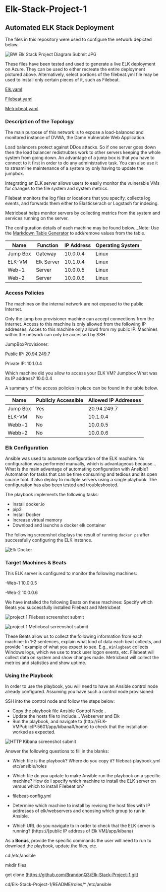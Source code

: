 # Elk-Stack-Project-1

## Automated ELK Stack Deployment

The files in this repository were used to configure the network depicted below.

![BW Elk Stack Project Diagram Submit JPG](https://user-images.githubusercontent.com/84944319/133934596-47d57c29-96cc-4cb4-b0c4-080f70454bcb.jpg)




These files have been tested and used to generate a live ELK deployment on Azure. They can be used to either recreate the entire deployment pictured above. Alternatively, select portions of the filebeat.yml file may be used to install only certain pieces of it, such as Filebeat.

[Elk.yaml](https://github.com/BrandonQ3/Elk-Stack-Project-1/files/7198699/Elk.txt)

[Filebeat.yaml](https://github.com/BrandonQ3/Elk-Stack-Project-1/files/7198712/Filebeat.txt)

[Metricbeat.yaml](https://github.com/BrandonQ3/Elk-Stack-Project-1/files/7198718/Metricbeat.txt)



### Description of the Topology

The main purpose of this network is to expose a load-balanced and monitored instance of DVWA, the Damn Vulnerable Web Application.

Load balancers protect against DDos attacks. So if one server goes down then the load balancer redistrubtes work to other servers keeping the whole system from going down. An advantage of a jump box is that you have to connect to it first in order to do any administrative task. You can also use it to streamline maintenance of a system by only having to update the jumpbox.

Integrating an ELK server allows users to easily monitor the vulnerable VMs for changes to the file system and system metrics.

Filebeat monitors the log files or locations that you specify, collects log events, and forwards them either to Elasticserach or Logstash for indexing.

Metricbeat helps monitor servers by collecting metrics from the system and services running on the server.


The configuration details of each machine may be found below.
_Note: Use the [Markdown Table Generator](http://www.tablesgenerator.com/markdown_tables) to add/remove values from the table.

| Name     | Function | IP Address | Operating System |
|----------|----------|------------|------------------|
| Jump Box | Gateway  | 10.0.0.4   | Linux            |
| ELK-VM      | Elk Server| 10.1.0.4   | Linux            |
| Web-1    | Server| 10.0.0.5   | Linux            |
| Web-2    | Server | 10.0.0.6   | Linux            |

### Access Policies

The machines on the internal network are not exposed to the public Internet. 

Only the jump box provisioner machine can accept connections from the Internet. Access to this machine is only allowed from the following IP addresses:
Acces to this machine only allowd from my public IP.
Machines within the network can only be accessed by SSH.

JumpBoxProvisioner:

Public IP: 20.94.249.7

Private IP: 10.1.0.4

Which machine did you allow to access your ELK VM? Jumpbox What was its IP address? 10.0.0.4

A summary of the access policies in place can be found in the table below.

| Name     | Publicly Accessible | Allowed IP Addresses |
|----------|---------------------|----------------------|
| Jump Box | Yes                 |  20.94.249.7        |
| ELK-VM      | No                  | 10.1.0.4             |
| Webb-1   | No                  | 10.0.0.5             |
| Webb-2   | No                  | 10.0.0.6             |

### Elk Configuration

Ansible was used to automate configuration of the ELK machine. No configuration was performed manually, which is advantageous because...
What is the main advantage of automating configuration with Ansible? Automation for tasks that can be time consuming and tedious and its open source tool. It also deploy to multiple servers using a single playbook. The configuration has also been tested and troubleshooted.

The playbook implements the following tasks:
- Install docker.io
- pip3
- Install Docker 
- Increase virtual memory
- Download and launchs a docker elk container

The following screenshot displays the result of running `docker ps` after successfully configuring the ELK instance.

![Elk Docker](https://user-images.githubusercontent.com/84944319/133934950-3b1bf030-3aa5-4db6-b066-bbe7f42f15a1.jpg)



### Target Machines & Beats
This ELK server is configured to monitor the following machines:

-Web-1 10.0.0.5 

-Web-2 10.0.0.6

We have installed the following Beats on these machines:
Specify which Beats you successfully installed Filebeat and Metricbeat

![project 1 Filebeat screenshot submit](https://user-images.githubusercontent.com/84944319/133935162-320423b2-62d9-405a-904c-21cfc2c7d76c.jpg)

![project 1 Meticbeat screenshot submit](https://user-images.githubusercontent.com/84944319/133935181-25e4b2c2-080c-487f-a752-9986212dcb3f.jpg)



These Beats allow us to collect the following information from each machine:
In 1-2 sentences, explain what kind of data each beat collects, and provide 1 example of what you expect to see. E.g., `Winlogbeat` collects Windows logs, which we use to track user logon events, etc. Filebeat will collect data on system and show changes made. Metricbeat will collect the metrics and statistics and show uptime.

### Using the Playbook
In order to use the playbook, you will need to have an Ansible control node already configured. Assuming you have such a control node provisioned: 

SSH into the control node and follow the steps below:
- Copy the playbook file Ansible Control Node .
- Update the hosts file to include... Webserver and Elk 
- Run the playbook, and navigate to (http://ELK-VMPublicIP:5601/app/kibana#/home) to check that the installation worked as expected.

![HTTP Kibana screenshot submit](https://user-images.githubusercontent.com/84944319/133935029-e9016e6d-94bc-4816-b88f-b0bc975cca50.jpg)


Answer the following questions to fill in the blanks:
- Which file is the playbook? Where do you copy it? filebeat-playbook.yml etc/ansible/roles
- Which file do you update to make Ansible run the playbook on a specific machine? How do I specify which machine to install the ELK server on versus which to install Filebeat on? 
-  filebeat-config.yml
-  Determine which machine to install by revising the host files with IP addresses of elk/webservers and choosing which group to run in Ansible.

- Which URL do you navigate to in order to check that the ELK server is running? (https://[public IP address of Elk VM]/app/kibana)

As a **Bonus**, provide the specific commands the user will need to run to download the playbook, update the files, etc.

cd /etc/ansible

mkdir files

get clone (https://github.com/BrandonQ3/Elk-Stack-Project-1.git)

cd/Elk-Stack-Project-1/README/roles/* /etc/ansible
